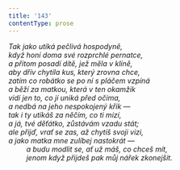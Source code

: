 ```yaml
---
title: '143'
contentType: prose
---
```


_Tak jako utíká pečlivá hospodyně,  
když honí doma své rozprchlé pernatce,  
a přitom posadí dítě, jež měla v klíně,  
aby dřív chytila kus, který zrovna chce,  
zatím co robátko se po ní s pláčem vzpíná  
a běží za matkou, která v ten okamžik  
vidí jen to, co jí uniká před očima,  
a nedbá na jeho nespokojený křik —  
tak i ty utíkáš za něčím, co ti mizí,  
a já, tvé děťátko, zůstávám vzadu stát;  
ale přijď, vrať se zas, až chytíš svoji vizi,  
a jako matka mne zulíbej nastokrát —  
         a budu modlit se, ať už máš, co chceš mít,  
         jenom když přijdeš pak můj nářek zkonejšit._
